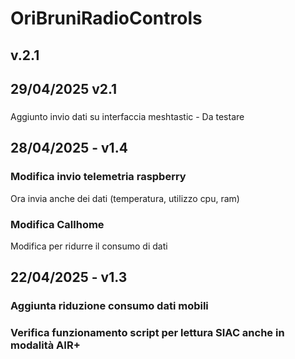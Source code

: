 # OriBruniRadioControls
## v.2.1

## 29/04/2025 v2.1
### 
Aggiunto invio dati su interfaccia meshtastic - Da testare 
### 

## 28/04/2025 - v1.4
### Modifica invio telemetria raspberry 
Ora invia anche dei dati (temperatura, utilizzo cpu, ram)
### Modifica Callhome
Modifica per ridurre il consumo di dati

## 22/04/2025 - v1.3
### Aggiunta riduzione consumo dati mobili
### Verifica funzionamento script per lettura SIAC anche in modalità AIR+